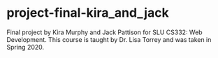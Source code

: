 # project-final-kira_and_jack
Final project by Kira Murphy and Jack Pattison for SLU CS332: Web Development. This course is taught by Dr. Lisa Torrey and
was taken in Spring 2020.
